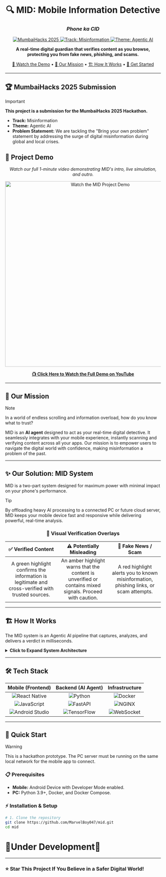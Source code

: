 <div align="center">

# 🔍 MID: Mobile Information Detective
### *Phone ka CID*

<a href="https://devfolio.co/">
  <img src="https://img.shields.io/badge/MumbaiHacks-2025-blue?style=for-the-badge&logo=devfolio" alt="MumbaiHacks 2025">
</a>
<a href="#-our-solution-mid-system">
  <img src="https://img.shields.io/badge/Track-Misinformation-brightgreen?style=for-the-badge" alt="Track: Misinformation">
</a>
<a href="#-tech-stack">
  <img src="https://img.shields.io/badge/Theme-Agentic_AI-blueviolet?style=for-the-badge" alt="Theme: Agentic AI">
</a>

**A real-time digital guardian that verifies content as you browse, protecting you from fake news, phishing, and scams.**

[🎥 Watch the Demo](#-project-demo) • [🎯 Our Mission](#-our-mission) • [🏗️ How It Works](#-how-it-works) • [🚀 Get Started](#-quick-start)

---

</div>

## 🏆 MumbaiHacks 2025 Submission

> [!IMPORTANT]  
> **This project is a submission for the MumbaiHacks 2025 Hackathon.**
> - **Track:** Misinformation
> - **Theme:** Agentic AI
> - **Problem Statement:** We are tackling the "Bring your own problem" statement by addressing the surge of digital misinformation during global and local crises.

## 🎥 Project Demo

<div align="center">

*Watch our full 1-minute video demonstrating MID's intro, live simulation, and outro.*

<a href="https://youtu.be/-xtTK0K-Rbc?si=0JiC4JhXlkOmTbAS" target="_blank">
  <img src="https://img.youtube.com/vi/-xtTK0K-Rbc/0.jpg" alt="Watch the MID Project Demo" width="600"/>
</a>

<a href="https://youtu.be/-xtTK0K-Rbc?si=0JiC4JhXlkOmTbAS" target="_blank"><strong>📺 Click Here to Watch the Full Demo on YouTube</strong></a>

</div>

---

## 🎯 Our Mission

> [!NOTE]  
> In a world of endless scrolling and information overload, how do you know what to trust?

MID is an **AI agent** designed to act as your real-time digital detective. It seamlessly integrates with your mobile experience, instantly scanning and verifying content across all your apps. Our mission is to empower users to navigate the digital world with confidence, making misinformation a problem of the past.

---

## ✨ Our Solution: MID System

MID is a two-part system designed for maximum power with minimal impact on your phone's performance.

> [!TIP]
> By offloading heavy AI processing to a connected PC or future cloud server, MID keeps your mobile device fast and responsive while delivering powerful, real-time analysis.

<div align="center">

### 🎨 Visual Verification Overlays

<table>
<thead>
  <tr>
    <th width="33%" align="center">✅ Verified Content</th>
    <th width="33%" align="center">⚠️ Potentially Misleading</th>
    <th width="33%" align="center">🚨 Fake News / Scam</th>
  </tr>
</thead>
<tbody>
  <tr>
    <td align="center">A green highlight confirms the information is legitimate and cross-verified with trusted sources.</td>
    <td align="center">An amber highlight warns that the content is unverified or contains mixed signals. Proceed with caution.</td>
    <td align="center">A red highlight alerts you to known misinformation, phishing links, or scam attempts.</td>
  </tr>
</tbody>
</table>

</div>

---

## 🏗️ How It Works

The MID system is an Agentic AI pipeline that captures, analyzes, and delivers a verdict in milliseconds.

<details>
<summary><b>Click to Expand System Architecture</b></summary>

```mermaid
graph TD
    A[📱 Mobile App: Content Capture] -->|Encrypted Snippet| B(🖥️ PC Backend);
    B --> C{🧠 Agentic AI Core};
    C -->|Analyze Text/Image| D[🤖 ML Models];
    C -->|Cross-Reference| E[📚 Knowledge Base];
    D --> F[⚖️ Decision Engine];
    E --> F;
    F -->|Instant Verdict| A;
    A --> G[🎯 Renders Visual Overlay];
```
</details>

---

## 🛠️ Tech Stack

<div align="center">

| Mobile (Frontend) | Backend (AI Agent) | Infrastructure |
| :---: | :---: | :---: |
| <img src="https://img.shields.io/badge/React_Native-20232A?style=for-the-badge&logo=react&logoColor=61DAFB" alt="React Native"> | <img src="https://img.shields.io/badge/Python-3776AB?style=for-the-badge&logo=python&logoColor=white" alt="Python"> | <img src="https://img.shields.io/badge/Docker-2496ED?style=for-the-badge&logo=docker&logoColor=white" alt="Docker"> |
| <img src="https://img.shields.io/badge/JavaScript-F7DF1E?style=for-the-badge&logo=javascript&logoColor=black" alt="JavaScript"> | <img src="https://img.shields.io/badge/FastAPI-005571?style=for-the-badge&logo=fastapi" alt="FastAPI"> | <img src="https://img.shields.io/badge/NGINX-009639?style=for-the-badge&logo=nginx&logoColor=white" alt="NGINX"> |
| <img src="https://img.shields.io/badge/Android_Studio-3DDC84?style=for-the-badge&logo=android-studio&logoColor=white" alt="Android Studio"> | <img src="https://img.shields.io/badge/TensorFlow-FF6F00?style=for-the-badge&logo=TensorFlow&logoColor=white" alt="TensorFlow"> | <img src="https://img.shields.io/badge/WebSocket-010101?style=for-the-badge&logo=socket.io" alt="WebSocket"> |

</div>

---

## 🚀 Quick Start

> [!WARNING]  
> This is a hackathon prototype. The PC server must be running on the same local network for the mobile app to connect.

### 📋 Prerequisites
- **Mobile:** Android Device with Developer Mode enabled.
- **PC:** Python 3.9+, Docker, and Docker Compose.

### ⚡ Installation & Setup

```bash
# 1. Clone the repository
git clone https://github.com/MarvelBoy047/mid.git
cd mid
```
# 🚧Under Development🚧
---
### ⭐ Star This Project If You Believe in a Safer Digital World!
